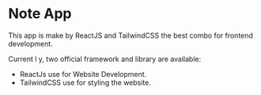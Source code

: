 # Note App

This app is make by ReactJS and TailwindCSS the best combo for frontend development.

Current l y, two official framework and library are available:

- ReactJs use for Website Development.
- TailwindCSS use for styling the website.
